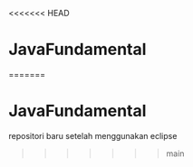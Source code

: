 <<<<<<< HEAD
# JavaFundamental
=======
# JavaFundamental

repositori baru setelah menggunakan eclipse
>>>>>>> main

